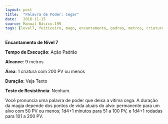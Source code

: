 ```yaml
---
layout: post
title:  "Palavra de Poder: Cegar"
date:   2016-11-15
source: Manual Básico.199
tags: [level7, feiticeiro, mago, encantamento, padrao, metros, criatura]
---
```


**Encantamento de Nível 7**

**Tempo de Execução**: Ação Padrão

**Alcance**: 9 metros

**Área**: 1 criatura com 200 PV ou menos

**Duração**: Veja Texto

**Teste de Resistência**: Nenhum.

Você pronuncia uma palavra de poder que deixa a vítima cega. 
A duração da magia depende dos pontos de vida atuais do alvo: permanente para um alvo com 50 PV ou menos; 1d4+1 minutos para 51 a 100 PV, e 1d4+1 rodadas para 101 a 200 PV.